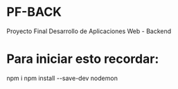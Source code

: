 # PF-BACK
 Proyecto Final Desarrollo de Aplicaciones Web - Backend

 # Para iniciar esto recordar:

 npm i
 npm install --save-dev nodemon
